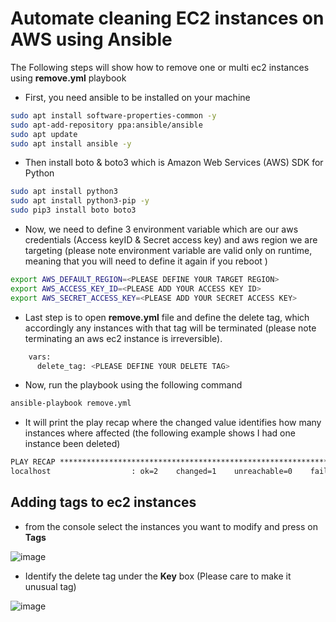 # Automate cleaning EC2 instances on AWS using Ansible

The Following steps will show how to remove one or multi ec2 instances using **remove.yml** playbook 

* First, you need ansible to be installed on your machine

```bash
sudo apt install software-properties-common -y
sudo apt-add-repository ppa:ansible/ansible
sudo apt update
sudo apt install ansible -y
```

* Then install boto & boto3 which is Amazon Web Services (AWS) SDK for Python

```bash
sudo apt install python3
sudo apt install python3-pip -y
sudo pip3 install boto boto3
```

* Now, we need to define 3 environment variable which are our aws credentials (Access keyID & Secret access key) and aws region we are targeting (please note environment variable are valid only on runtime, meaning that you will need to define it again if you reboot )

```bash
export AWS_DEFAULT_REGION=<PLEASE DEFINE YOUR TARGET REGION>
export AWS_ACCESS_KEY_ID=<PLEASE ADD YOUR ACCESS KEY ID>
export AWS_SECRET_ACCESS_KEY=<PLEASE ADD YOUR SECRET ACCESS KEY>
```

* Last step is to open **remove.yml** file and define the delete tag, which accordingly any instances with that tag will be terminated (please note terminating an aws ec2 instance is irreversible).

```bash
    vars:
      delete_tag: <PLEASE DEFINE YOUR DELETE TAG>
```

* Now, run the playbook using the following command

```bash
ansible-playbook remove.yml
```

* It will print the play recap where the changed value identifies how many instances where affected (the following example shows I had one instance been deleted)

```tex
PLAY RECAP *************************************************************************************************************************************
localhost                  : ok=2    changed=1    unreachable=0    failed=0    skipped=0    rescued=0    ignored=0  
```



## Adding tags to ec2 instances

* from the console select the instances you want to modify and press on **Tags**

![image](https://user-images.githubusercontent.com/58347752/104305469-638ec400-54d5-11eb-9e48-cbad91347952.png)



* Identify the delete tag under the **Key** box (Please care to make it unusual tag)

![image](https://user-images.githubusercontent.com/58347752/104305658-a05abb00-54d5-11eb-94d9-8fe1a29c144d.png)